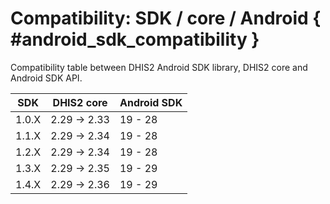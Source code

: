 # Compatibility: SDK / core / Android { #android_sdk_compatibility }

Compatibility table between DHIS2 Android SDK library, DHIS2 core and Android SDK API.

| SDK      | DHIS2 core       | Android SDK |
|-|-|-|
| 1.0.X    | 2.29 -> 2.33     | 19 - 28     |
| 1.1.X    | 2.29 -> 2.34     | 19 - 28     |
| 1.2.X    | 2.29 -> 2.34     | 19 - 28     |
| 1.3.X    | 2.29 -> 2.35     | 19 - 29     |
| 1.4.X    | 2.29 -> 2.36     | 19 - 29     |
